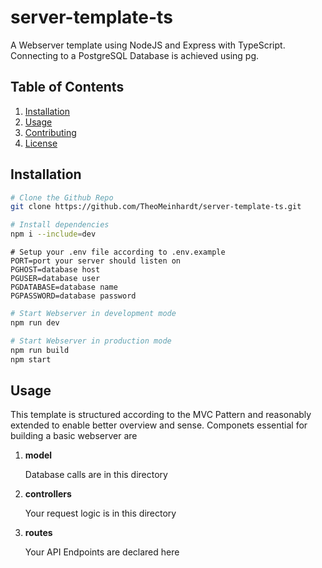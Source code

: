# server-template-ts
A Webserver template using NodeJS and Express with TypeScript. Connecting to a PostgreSQL Database is achieved using pg.

## Table of Contents

1. [Installation](#installation)
2. [Usage](#usage)
3. [Contributing](#contributing)
4. [License](#license)

## Installation

```bash
# Clone the Github Repo
git clone https://github.com/TheoMeinhardt/server-template-ts.git
```

```bash
# Install dependencies
npm i --include=dev
```

```
# Setup your .env file according to .env.example
PORT=port your server should listen on
PGHOST=database host
PGUSER=database user
PGDATABASE=database name
PGPASSWORD=database password
```

```bash
# Start Webserver in development mode
npm run dev
```

```bash
# Start Webserver in production mode
npm run build
npm start
```

## Usage
This template is structured according to the MVC Pattern and reasonably extended to enable better overview and sense.
Componets essential for building a basic webserver are

1. **model**

   Database calls are in this directory

2. **controllers**

   Your request logic is in this directory
   
3. **routes**

   Your API Endpoints are declared here